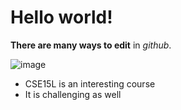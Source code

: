 # Hello world!

**There are many ways to edit** in *github*.

![image](https://upload.wikimedia.org/wikipedia/commons/thumb/4/48/Markdown-mark.svg/1200px-Markdown-mark.svg.png)

* CSE15L is an interesting course
* It is challenging as well
